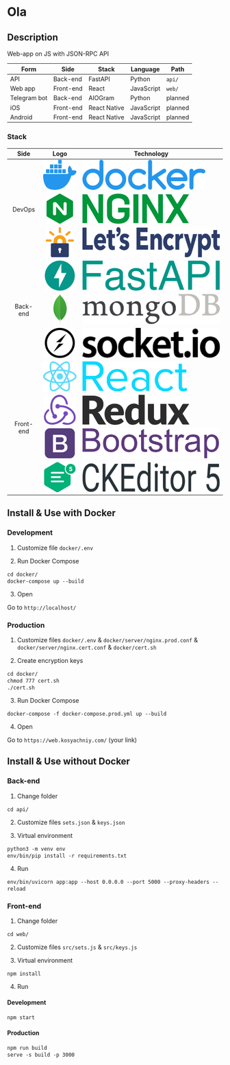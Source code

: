 # Ola
## Description
Web-app on JS with JSON-RPC API

Form | Side | Stack | Language | Path
---|---|---|---|---
API | Back-end | FastAPI | Python | ``` api/ ```
Web app | Front-end | React | JavaScript | ``` web/ ```
Telegram bot | Back-end | AIOGram | Python | planned
iOS | Front-end | React Native | JavaScript | planned
Android | Front-end | React Native | JavaScript | planned

### Stack
<table>
    <thead>
        <tr>
            <th>Side</th>
            <th>Logo</th>
            <th>Technology</th>
        </tr>
    </thead>
    <tbody>
        <tr>
            <td rowspan="3" align="center">DevOps</td>
            <td align="center"><img src="re/img/docker_logo.png" alt="Docker" height="70" /></td>
            <td><img src="re/img/docker_name.png" alt="Docker" height="70" /></td>
        </tr>
        <tr>
            <td align="center"><img src="re/img/nginx_logo.png" alt="NGINX" height="70" /></td>
            <td><img src="re/img/nginx_name.png" alt="NGINX" height="70" /></td>
        </tr>
        <tr>
            <td align="center"><img src="re/img/letsencrypt_logo.png" alt="Let's Encrypt" height="70" /></td>
            <td><img src="re/img/letsencrypt_name.png" alt="Let's Encrypt" height="70" /></td>
        </tr>
        <tr>
            <td rowspan="3" align="center">Back-end</td>
            <td align="center"><img src="re/img/fastapi_logo.png" alt="FastAPI" height="70" /></td>
            <td><img src="re/img/fastapi_name.png" alt="FastAPI" height="70" /></td>
        </tr>
        <tr>
            <td align="center"><img src="re/img/mongodb_logo.png" alt="MongoDB" height="70" /></td>
            <td><img src="re/img/mongodb_name.png" alt="MongoDB" height="70" /></td>
        </tr>
        <tr>
            <td align="center"><img src="re/img/socketio_logo.png" alt="Socket.IO" height="70" /></td>
            <td><img src="re/img/socketio_name.png" alt="Socket.IO" height="70" /></td>
        </tr>
        <tr>
            <td rowspan="4" align="center">Front-end</td>
            <td align="center"><img src="re/img/reactjs_logo.png" alt="ReactJS" height="70" /></td>
            <td><img src="re/img/reactjs_name.png" alt="ReactJS" height="70" /></td>
        </tr>
        <tr>
            <td align="center"><img src="re/img/redux_logo.png" alt="Redux" height="70" /></td>
            <td><img src="re/img/redux_name.png" alt="Redux" height="70" /></td>
        </tr>
        <tr>
            <td align="center"><img src="re/img/bootstrap_logo.png" alt="Bootstrap 4" height="70" /></td>
            <td><img src="re/img/bootstrap_name.png" alt="Bootstrap 4" height="70" /></td>
        </tr>
        <tr>
            <td align="center"><img src="re/img/ckeditor_logo.png" alt="CKEditor 5" height="70" /></td>
            <td><img src="re/img/ckeditor_name.png" alt="CKEditor 5" height="70" /></td>
        </tr>
    </tbody>
</table>

## Install & Use with Docker
### Development
1. Customize file ` docker/.env `

2. Run Docker Compose
```
cd docker/
docker-compose up --build
```

3. Open

Go to ` http://localhost/ `

### Production
1. Customize files ` docker/.env ` & ` docker/server/nginx.prod.conf ` & ` docker/server/nginx.cert.conf ` & ` docker/cert.sh `

2. Create encryption keys
```
cd docker/
chmod 777 cert.sh
./cert.sh
```

3. Run Docker Compose
```
docker-compose -f docker-compose.prod.yml up --build
```

4. Open

Go to ``` https://web.kosyachniy.com/ ``` (your link)

## Install & Use without Docker
### Back-end
1. Change folder
```
cd api/
```

2. Customize files ``` sets.json ``` & ``` keys.json ```

3. Virtual environment
```
python3 -m venv env
env/bin/pip install -r requirements.txt
```

4. Run
```
env/bin/uvicorn app:app --host 0.0.0.0 --port 5000 --proxy-headers --reload
```

### Front-end
1. Change folder
```
cd web/
```

2. Customize files ``` src/sets.js ``` & ``` src/keys.js ```

3. Virtual environment
```
npm install
```

4. Run
#### Development
```
npm start
```

#### Production
```
npm run build
serve -s build -p 3000
```